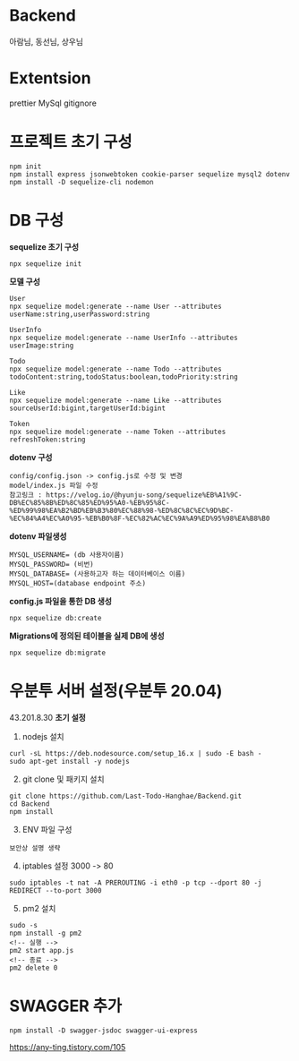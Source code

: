 # Backend
아람님, 동선님, 상우님
# Extentsion
prettier
MySql
gitignore
# 프로젝트 초기 구성
```
npm init
npm install express jsonwebtoken cookie-parser sequelize mysql2 dotenv
npm install -D sequelize-cli nodemon
```
# DB 구성
**sequelize 초기 구성**
```
npx sequelize init
```
**모델 구성**
```
User
npx sequelize model:generate --name User --attributes userName:string,userPassword:string

UserInfo
npx sequelize model:generate --name UserInfo --attributes userImage:string

Todo
npx sequelize model:generate --name Todo --attributes todoContent:string,todoStatus:boolean,todoPriority:string

Like
npx sequelize model:generate --name Like --attributes sourceUserId:bigint,targetUserId:bigint

Token
npx sequelize model:generate --name Token --attributes refreshToken:string
```
**dotenv 구성**
```
config/config.json -> config.js로 수정 및 변경
model/index.js 파일 수정
참고링크 : https://velog.io/@hyunju-song/sequelize%EB%A1%9C-DB%EC%85%8B%ED%8C%85%ED%95%A0-%EB%95%8C-%ED%99%98%EA%B2%BD%EB%B3%80%EC%88%98-%ED%8C%8C%EC%9D%BC-%EC%84%A4%EC%A0%95-%EB%B0%8F-%EC%82%AC%EC%9A%A9%ED%95%98%EA%B8%B0
```
**dotenv 파일생성**
```
MYSQL_USERNAME= (db 사용자이름)
MYSQL_PASSWORD= (비번)
MYSQL_DATABASE= (사용하고자 하는 데이터베이스 이름)
MYSQL_HOST=(database endpoint 주소)
```
**config.js 파일을 통한 DB 생성**
```
npx sequelize db:create
```
**Migrations에 정의된 테이블을 실제 DB에 생성**
```
npx sequelize db:migrate
```

# 우분투 서버 설정(우분투 20.04)
43.201.8.30
**초기 설정**
1. nodejs 설치
```
curl -sL https://deb.nodesource.com/setup_16.x | sudo -E bash -
sudo apt-get install -y nodejs
```

2. git clone 및 패키지 설치
```
git clone https://github.com/Last-Todo-Hanghae/Backend.git
cd Backend
npm install
```

3. ENV 파일 구성
```
보안상 설명 생략
```

4. iptables 설정 3000 -> 80
```
sudo iptables -t nat -A PREROUTING -i eth0 -p tcp --dport 80 -j REDIRECT --to-port 3000
```

5. pm2 설치
```
sudo -s
npm install -g pm2
<!-- 실행 -->
pm2 start app.js
<!-- 종료 -->
pm2 delete 0 
```

# SWAGGER 추가
```
npm install -D swagger-jsdoc swagger-ui-express
```
https://any-ting.tistory.com/105